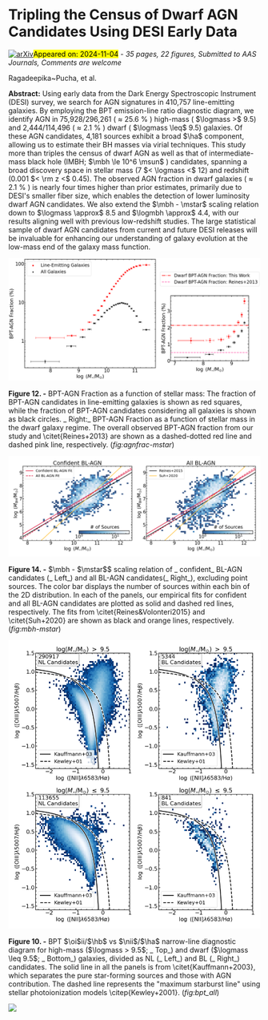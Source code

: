 <div class="macros" style="visibility:hidden;">
$\newcommand{\ensuremath}{}$
$\newcommand{\xspace}{}$
$\newcommand{\object}[1]{\texttt{#1}}$
$\newcommand{\farcs}{{.}''}$
$\newcommand{\farcm}{{.}'}$
$\newcommand{\arcsec}{''}$
$\newcommand{\arcmin}{'}$
$\newcommand{\ion}[2]{#1#2}$
$\newcommand{\textsc}[1]{\textrm{#1}}$
$\newcommand{\hl}[1]{\textrm{#1}}$
$\newcommand{\footnote}[1]{}$
$\newcommand{\todo}[1]{\noindent \textcolor{red}{{ [TODO:~{#1}]}}}$
$\newcommand$
$\newcommand$
$\newcommand$
$\newcommand{\lya}{\textrm{Ly}\ensuremath{\alpha}}$
$\newcommand{\cii}{\textrm{C}\textsc{ii}]}$
$\newcommand{\ciii}{\textrm{C}\textsc{iii}]}$
$\newcommand{\civ}{\textrm{C}\textsc{iv}}$
$\newcommand{\ha}{\textrm{H}\ensuremath{\alpha}}$
$\newcommand{\hb}{\textrm{H}\ensuremath{\beta}}$
$\newcommand{\hgam}{\textrm{H}\ensuremath{\gamma}}$
$\newcommand{\oi}{[\textrm{O} \textsc{i}]}$
$\newcommand{\oii}{[\textrm{O} \textsc{ii}]}$
$\newcommand{\oiilam}{[\textrm{O}~\textsc{ii}]\ensuremath{\lambda\lambda}3726,3729}$
$\newcommand{\oiii}{[\textrm{O}\textsc{iii}]}$
$\newcommand{\nii}{[\textrm{N}\textsc{ii}]}$
$\newcommand{\sii}{[\textrm{S}\textsc{ii}]}$
$\newcommand{\mgii}{\textrm{Mg}\textsc{ii}}$
$\newcommand{\oiiilam}{[\textrm{O}\textsc{iii}]\ensuremath{\lambda}5007}$
$\newcommand{\niilam}{[\textrm{N}\textsc{ii}]\ensuremath{\lambda}6584}$
$\newcommand{\nevlam}{[\textrm{Ne}\textsc{iv}]\ensuremath{\lambda}3425}$
$\newcommand{\oilam}{[\textrm{O}\textsc{i}]\ensuremath{\lambda}6300}$
$\newcommand{\siilam}{[\textrm{S}\textsc{ii}]\ensuremath{\lambda\lambda}6717,6731}$
$\newcommand{\niilamlam}{[\textrm{N}\textsc{ii}]\ensuremath{\lambda\lambda}6548,6584}$
$\newcommand{\zspec}{z_{\rm spec}}$
$\newcommand{\mbh}{{M}\ensuremath{_{\rm BH}}}$
$\newcommand{\mstar}{{M}\ensuremath{_{\star}}}$
$\newcommand{\msun}{{\rm M}\ensuremath{_{\odot}}}$
$\newcommand{\logmass}{\ensuremath{\log (\mstar/\msun)}}$
$\newcommand{\logmbh}{\ensuremath{\log (\mbh/\msun)}}$
$\newcommand{\ergscmsq}{\textrm{ergs s^{-1} cm^{-2}}}$
$\newcommand{\imtxt}[1]{\textcolor{magenta}{#1}}$
$\newcommand{\imsout}[1]{\textcolor{magenta}{\sout{#1}}}$
$\newcommand{\deg}{^{\circ}}$</div>



<div id="title">

# Tripling the Census of Dwarf AGN Candidates Using DESI Early Data

</div>
<div id="comments">

[![arXiv](https://img.shields.io/badge/arXiv-2411.00091-b31b1b.svg)](https://arxiv.org/abs/2411.00091)<mark>Appeared on: 2024-11-04</mark> -  _35 pages, 22 figures, Submitted to AAS Journals, Comments are welcome_

</div>
<div id="authors">

Ragadeepika~Pucha, et al.

</div>
<div id="abstract">

**Abstract:** Using early data from the Dark Energy Spectroscopic Instrument (DESI) survey, we search for AGN signatures in 410,757 line-emitting galaxies. By employing the BPT emission-line ratio diagnostic diagram, we identify AGN in 75,928/296,261 ( $\approx$ 25.6 \% ) high-mass ( $\logmass >$ 9.5) and 2,444/114,496 ( $\approx$ 2.1 \% ) dwarf ( $\logmass \leq$ 9.5) galaxies. Of these AGN candidates, 4,181 sources exhibit a broad $\ha$ component, allowing us to estimate their BH masses via virial techniques. This study more than triples the census of dwarf AGN as well as that of intermediate-mass black hole (IMBH; $\mbh \le 10^6 \msun$ ) candidates, spanning a broad discovery space in stellar mass (7 $< \logmass <$ 12) and redshift (0.001 $< \rm z <$ 0.45). The observed AGN fraction in dwarf galaxies ( $\approx$ 2.1 \% ) is nearly four times higher than prior estimates, primarily due to DESI's smaller fiber size, which enables the detection of lower luminosity dwarf AGN candidates. We also extend the $\mbh - \mstar$ scaling relation down to $\logmass \approx$ 8.5 and $\logmbh \approx$ 4.4, with our results aligning well with previous low-redshift studies. The large statistical sample of dwarf AGN candidates from current and future DESI releases will be invaluable for enhancing our understanding of galaxy evolution at the low-mass end of the galaxy mass function.

</div>

<div id="div_fig1">

<img src="tmp_2411.00091/./07_agnfrac_mstar.png" alt="Fig12" width="100%"/>

**Figure 12. -** BPT-AGN Fraction as a function of stellar mass: The fraction of BPT-AGN candidates in line-emitting galaxies is shown as red squares, while the fraction of BPT-AGN candidates considering all galaxies is shown as black circles. _ Right:_ BPT-AGN Fraction as a function of stellar mass in the dwarf galaxy regime. The overall observed BPT-AGN fraction from our study and \citet{Reines+2013} are shown as a dashed-dotted red line and dashed pink line, respectively. (*fig:agnfrac-mstar*)

</div>
<div id="div_fig2">

<img src="tmp_2411.00091/./11_mbh-mstar.png" alt="Fig14" width="100%"/>

**Figure 14. -** $\mbh - $\mstar$$ scaling relation of _ confident_ BL-AGN candidates (_ Left_) and all BL-AGN candidates(_ Right_), excluding point sources. The color bar displays the number of sources within each bin of the 2D distribution. In each of the panels, our empirical fits for confident and all BL-AGN candidates are plotted as solid and dashed red lines, respectively. The fits from \citet{Reines&Volonteri2015} and \citet{Suh+2020} are shown as black and orange lines, respectively. (*fig:mbh-mstar*)

</div>
<div id="div_fig3">

<img src="tmp_2411.00091/./04_bpt_all.png" alt="Fig10" width="100%"/>

**Figure 10. -** BPT $\oi$ii/$\hb$ vs $\nii$/$\ha$ narrow-line diagnostic diagram for high-mass ($\logmass > 9.5$; _ Top_) and dwarf ($\logmass \leq 9.5$; _ Bottom_) galaxies, divided as NL (_ Left_) and BL (_ Right_) candidates. The solid line in all the panels is from \citet{Kauffmann+2003}, which separates the pure star-forming sources and those with AGN contribution. The dashed line represents the "maximum starburst line" using stellar photoionization models \citep{Kewley+2001}. (*fig:bpt_all*)

</div><div id="qrcode"><img src=https://api.qrserver.com/v1/create-qr-code/?size=100x100&data="https://arxiv.org/abs/2411.00091"></div>